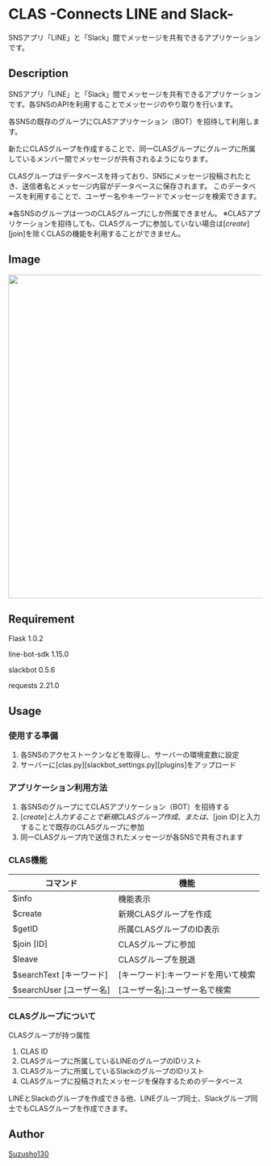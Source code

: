 # CLAS -Connects LINE and Slack-

SNSアプリ「LINE」と「Slack」間でメッセージを共有できるアプリケーションです。

## Description

SNSアプリ「LINE」と「Slack」間でメッセージを共有できるアプリケーションです。各SNSのAPIを利用することでメッセージのやり取りを行います。

各SNSの既存のグループにCLASアプリケーション（BOT）を招待して利用します。

新たにCLASグループを作成することで、同一CLASグループにグループに所属しているメンバー間でメッセージが共有されるようになります。

CLASグループはデータベースを持っており、SNSにメッセージ投稿されたとき、送信者名とメッセージ内容がデータベースに保存されます。
このデータベースを利用することで、ユーザー名やキーワードでメッセージを検索できます。

※各SNSのグループは一つのCLASグループにしか所属できません。
※CLASアプリケーションを招待しても、CLASグループに参加していない場合は[$create][$join]を除くCLASの機能を利用することができません。

## Image

<img src="https://github.com/SuzuSho130/CLAS/blob/images/CLAS例.png" width="640px">

## Requirement

Flask 1.0.2

line-bot-sdk 1.15.0

slackbot 0.5.6

requests 2.21.0

## Usage

### 使用する準備

1. 各SNSのアクセストークンなどを取得し、サーバーの環境変数に設定
1. サーバーに[clas.py][slackbot_settings.py][plugins]をアップロード

### アプリケーション利用方法

1. 各SNSのグループにてCLASアプリケーション（BOT）を招待する
1. [$create]と入力することで新規CLASグループ作成、または、[$join ID]と入力することで既存のCLASグループに参加
1. 同一CLASグループ内で送信されたメッセージが各SNSで共有されます

### CLAS機能

|コマンド|機能|
----|----
|$info|機能表示|
|$create|新規CLASグループを作成|
|$getID|所属CLASグループのID表示|
|$join [ID]|CLASグループに参加|
|$leave|CLASグループを脱退|
|$searchText [キーワード]|[キーワード]:キーワードを用いて検索|
|$searchUser [ユーザー名]|[ユーザー名]:ユーザー名で検索|

### CLASグループについて

CLASグループが持つ属性

1. CLAS ID
1. CLASグループに所属しているLINEのグループのIDリスト
1. CLASグループに所属しているSlackのグループのIDリスト
1. CLASグループに投稿されたメッセージを保存するためのデータベース

LINEとSlackのグループを作成できる他、LINEグループ同士、Slackグループ同士でもCLASグループを作成できます。

## Author

[Suzusho130](https://github.com/Suzusho130)
